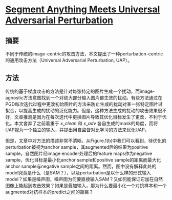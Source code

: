 # [Segment Anything Meets Universal Adversarial Perturbation](https://arxiv.org/abs/2310.12431)

## 摘要
不同于传统的image-centric的攻击方法，本文提出了一种perturbation-centric的通用攻击方法（Universal Adversarial Perturbation, UAP）。

## 方法
传统的基于梯度攻击的方法是针对每张特定的图片生成一个扰动，而image-agnostic方法意图找到一个对绝大部分输入图片都生效的扰动。有些方法通过在PGD每次迭代过程中更改初始图片的方法来防止生成的扰动对某一张特定图片过拟合，以提高生成的扰动的泛化能力。但是，这种方法生成的扰动的攻击效果很不好，文章推测是因为在每次迭代中更换图片导致其优化目标发生了更改，不利于优化。本文舍弃了之前着重于 $x\_{clean}$ 和 $x\_{adv}$ 各自生成的mask的角度，而将UAP视为一个独立的输入，并提出用自监督对比学习的方法来优化UAP。

但是，文章中对方法的描述非常不清晰。从Figure.1(b)中我们可以看到，待优化的perturbation被视为anchor sample，其augmented后的结果为positive sample，自然图片经image encoder处理后的feature maps作为negative sample，优化目标是最小化anchor sample和positive sample的距离而最大化anchor sample与negative sample之间的距离。然而，图中没有解释此处的model究竟是什么（是SAM？），以及perturbation是以什么样的形式输入model？如果是噪声图，噪声图为何要直接输入SAM？又如何能保证它加在自然图像上能起到攻击效果？如果是叠加输入，那为什么要最小化一个对抗样本和一个augmented对抗样本的predict之间的距离？
